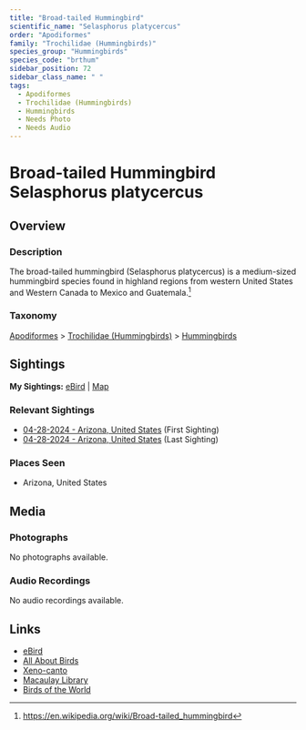 ```yaml
---
title: "Broad-tailed Hummingbird"
scientific_name: "Selasphorus platycercus"
order: "Apodiformes"
family: "Trochilidae (Hummingbirds)"
species_group: "Hummingbirds"
species_code: "brthum"
sidebar_position: 72
sidebar_class_name: " "
tags: 
  - Apodiformes
  - Trochilidae (Hummingbirds)
  - Hummingbirds
  - Needs Photo
  - Needs Audio
---
```


# Broad-tailed Hummingbird <span className='sci_name'>Selasphorus platycercus</span>

## Overview

### Description
The broad-tailed hummingbird (Selasphorus platycercus) is a medium-sized hummingbird species found in highland regions from western United States and Western Canada to Mexico and Guatemala.[^1]

[^1]: https://en.wikipedia.org/wiki/Broad-tailed_hummingbird

### Taxonomy
[Apodiformes](/tags/apodiformes) > [Trochilidae (Hummingbirds)](/tags/trochilidae-hummingbirds) > [Hummingbirds](/tags/hummingbirds)


## Sightings

**My Sightings:** [eBird](https://ebird.org/lifelist?r=world&time=life&spp=brthum) | [Map](/map?species_code=brthum)

### Relevant Sightings

* [04-28-2024 - Arizona, United States](https://ebird.org/checklist/S170824764) (First Sighting)
* [04-28-2024 - Arizona, United States](https://ebird.org/checklist/S170824770) (Last Sighting)

### Places Seen

* Arizona, United States



## Media
### Photographs
No photographs available.

### Audio Recordings
No audio recordings available.

## Links
* [eBird](https://ebird.org/species/brthum) 
* [All About Birds](https://www.allaboutbirds.org/guide/brthum) 
* [Xeno-canto](https://www.xeno-canto.org/species/selasphorus-platycercus) 
* [Macaulay Library](https://search.macaulaylibrary.org/catalog?taxonCode=brthum&sort=rating_rank_desc)
* [Birds of the World](https://birdsoftheworld.org/bow/species/brthum)
